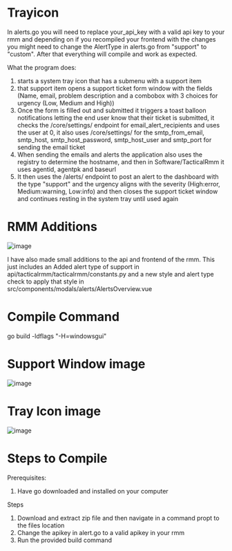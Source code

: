 # Trayicon
In alerts.go you will need to replace your_api_key with a valid api key to your rmm and depending on if you recompiled your frontend with the changes you might need to change the AlertType in alerts.go from "support" to "custom". After that everything will compile and work as expected.

What the program does:
1. starts a system tray icon that has a submenu with a support item
2. that support item opens a support ticket form window with the fields (Name, email, problem description and a combobox with 3 choices for urgency (Low, Medium and High))
3. Once the form is filled out and submitted it triggers a toast balloon notifications letting the end user know that their ticket is submitted, it checks the /core/settings/ endpoint for email_alert_recipients and uses the user at 0, it also uses /core/settings/ for the smtp_from_email, smtp_host, smtp_host_password, smtp_host_user and smtp_port for sending the email ticket
4. When sending the emails and alerts the application also uses the registry to determine the hostname, and then in Software/TacticalRmm it uses agentid, agentpk and baseurl
5. It then uses the /alerts/ endpoint to post an alert to the dashboard with the type "support" and the urgency aligns with the severity (High:error, Medium:warning, Low:info) and then closes the support ticket window and continues resting in the system tray until used again


# RMM Additions
![image](https://github.com/conlan0/Trayicon/assets/87742085/2580a003-baee-4107-a46b-7084cfc21ce7)

I have also made small additions to the api and frontend of the rmm. This just includes an Added alert type of support in api/tacticalrmm/tacticalrmm/constants.py and a new style and alert type check to apply that style in src/components/modals/alerts/AlertsOverview.vue

# Compile Command
go build -ldflags "-H=windowsgui"

# Support Window image
![image](https://github.com/conlan0/Trayicon/assets/87742085/c39de80c-af47-4666-bc9a-13066a28808f)

# Tray Icon image
![image](https://github.com/conlan0/Trayicon/assets/87742085/3a6c68fe-2c2e-4fdd-b409-18a98542890d)

# Steps to Compile

Prerequisites: 

1. Have go downloaded and installed on your computer

Steps

1. Download and extract zip file and then navigate in a command propt to the files location
2. Change the apikey in alert.go to a valid apikey in your rmm
3. Run the provided build command
